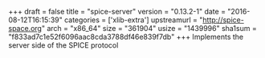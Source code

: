 +++
draft = false
title = "spice-server"
version = "0.13.2-1"
date = "2016-08-12T16:15:39"
categories = ['xlib-extra']
upstreamurl = "http://spice-space.org"
arch = "x86_64"
size = "361904"
usize = "1439996"
sha1sum = "f833ad7c1e52f6096aac8cda3788df46e839f7db"
+++
Implements the server side of the SPICE protocol